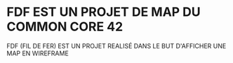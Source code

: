 # FDF EST UN PROJET DE MAP DU COMMON CORE 42
FDF (FIL DE FER) EST UN PROJET REALISÉ DANS LE BUT D'AFFICHER UNE MAP EN WIREFRAME
